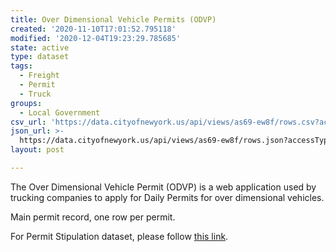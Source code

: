```yaml
---
title: Over Dimensional Vehicle Permits (ODVP)
created: '2020-11-10T17:01:52.795118'
modified: '2020-12-04T19:23:29.785685'
state: active
type: dataset
tags:
  - Freight
  - Permit
  - Truck
groups:
  - Local Government
csv_url: 'https://data.cityofnewyork.us/api/views/as69-ew8f/rows.csv?accessType=DOWNLOAD'
json_url: >-
  https://data.cityofnewyork.us/api/views/as69-ew8f/rows.json?accessType=DOWNLOAD
layout: post

---
```

The Over Dimensional Vehicle Permit (ODVP) is a web application used by trucking companies to apply for Daily Permits for over dimensional vehicles.

Main permit record, one row per permit.

 For Permit Stipulation dataset, please follow <a href="https://data.cityofnewyork.us/dataset/dbo-PMO_ODVP_PermitStipulations/t9iz-i583">this link</a>.
